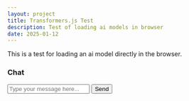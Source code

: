 ```yaml
---
layout: project
title: Transformers.js Test
description: Test of loading ai models in browser
date: 2025-01-12
---
```


This is a test for loading an ai model directly in the browser. 

<div class="uk-container">
  <div class="uk-card uk-card-default uk-card-body uk-width-1-2@m">
    <h3 class="uk-card-title">Chat</h3>
    <div id="chatMessages" class="uk-height-medium uk-overflow-auto"></div>
    <form id="chatForm" class="uk-margin">
      <label for="chatInput"></label>
      <input class="uk-input" type="text" id="chatInput" placeholder="Type your message here...">
      <button class="uk-button uk-button-primary uk-margin-top" type="submit">Send</button>
    </form>
  </div>
</div>

<script type="module">
  document.getElementById('chatForm').addEventListener('submit', function(event) {
    event.preventDefault();
    const input = document.getElementById('chatInput');
    const message = input.value;
    input.value = '';

    // Append the user's message to the chat window
    const chatMessages = document.getElementById('chatMessages');
    const userMessageElement = document.createElement('div');
    userMessageElement.textContent = `User: ${message}`;
    chatMessages.appendChild(userMessageElement);

    // Dispatch the sendMessage event
    const sendMessageEvent = new CustomEvent('sendMessage', { detail: message });
    window.dispatchEvent(sendMessageEvent);
  });
  // Listen for the botResponse event to append the assistant's message
  window.addEventListener('botResponse', function(event) {
    const chatMessages = document.getElementById('chatMessages');
    const botMessageElement = document.createElement('div');
    botMessageElement.textContent = `Bot: ${event.detail}`;
    chatMessages.appendChild(botMessageElement);
  });
</script>

<script type="module" src="/assets/js/listener.js"></script>
